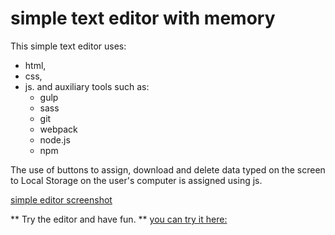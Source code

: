 # simple text editor with memory


This simple text editor uses:
- html, 
- css, 
- js.
    and auxiliary tools such as:
    - gulp
    - sass
    - git
    - webpack
    - node.js
    - npm


The use of buttons to assign, download and delete data typed on the screen to Local Storage on the user's computer is assigned using js.


[simple editor screenshot](https://github.com/PawelRuszkiewicz/tawm/blob/master/src/assets/img/se.png)


** Try the editor and have fun. **
[you can try it here:](https://pawelruszkiewicz.github.io/tawm/) 


 

